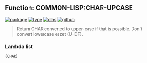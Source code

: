 ## Function: COMMON-LISP:CHAR-UPCASE
[![package](https://img.shields.io/badge/Package-COMMON--LISP-5f9ea0.svg?style=social&colorA=999999)](../) [![type](https://img.shields.io/badge/Type-Function-5f9ea0.svg?style=social&colorA=999999)](../#function) [![clhs](https://img.shields.io/badge/CLHS-CHAR--UPCASE-5f9ea0.svg?style=social&colorA=999999)](http://www.lispworks.com/documentation/HyperSpec/Body/f_char_u.htm) [![github](https://img.shields.io/badge/GitHub-View_the_source-5f9ea0.svg?style=social&colorA=999999&logo=github)](https://github.com/sbcl/sbcl/blob/master/src/code/target-char.lisp/) 

> Return CHAR converted to upper-case if that is possible. Don't convert
> lowercase eszet (U+DF).

### Lambda list
```
(CHAR)
```
